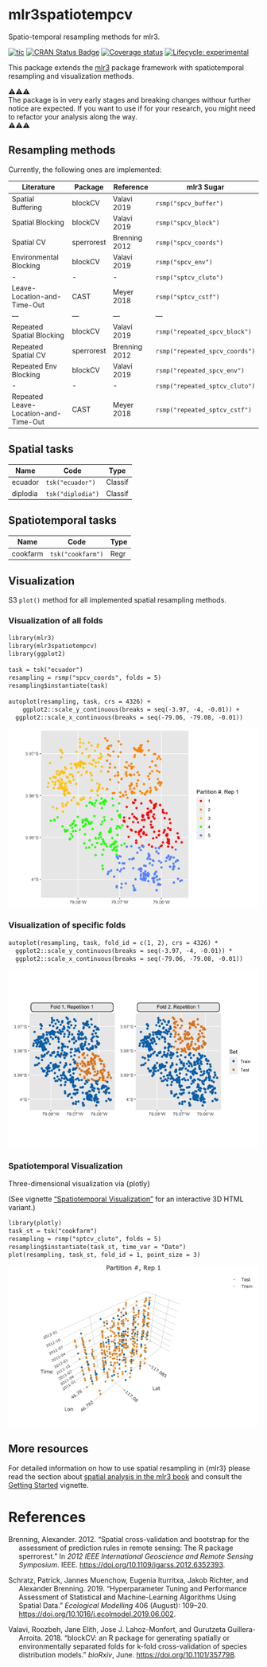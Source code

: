 
mlr3spatiotempcv
================

Spatio-temporal resampling methods for mlr3.

<!-- badges: start -->

[![tic](https://github.com/mlr-org/mlr3spatiotempcv/workflows/tic/badge.svg?branch=master)](https://github.com/mlr-org/mlr3spatiotempcv/actions)
[![CRAN Status
Badge](https://www.r-pkg.org/badges/version-ago/mlr3spatiotempcv)](https://cran.r-project.org/package=mlr3spatiotempcv)
[![Coverage
status](https://codecov.io/gh/mlr-org/mlr3spatiotempcv/branch/master/graph/badge.svg)](https://codecov.io/github/mlr-org/mlr3spatiotempcv?branch=master)
[![Lifecycle:
experimental](https://img.shields.io/badge/lifecycle-experimental-orange.svg)](https://www.tidyverse.org/lifecycle/#experimental)
<!-- badges: end -->

This package extends the [mlr3](https://github.com/mlr-org/mlr3) package
framework with spatiotemporal resampling and visualization methods.

⚠️⚠️⚠️  
The package is in very early stages and breaking changes withour further
notice are expected. If you want to use if for your research, you might
need to refactor your analysis along the way.  
⚠️⚠️⚠️

Resampling methods
------------------

Currently, the following ones are implemented:

| Literature                           | Package    | Reference     | mlr3 Sugar                     |
|--------------------------------------|------------|---------------|--------------------------------|
| Spatial Buffering                    | blockCV    | Valavi 2019   | `rsmp("spcv_buffer")`          |
| Spatial Blocking                     | blockCV    | Valavi 2019   | `rsmp("spcv_block")`           |
| Spatial CV                           | sperrorest | Brenning 2012 | `rsmp("spcv_coords")`          |
| Environmental Blocking               | blockCV    | Valavi 2019   | `rsmp("spcv_env")`             |
| \-                                   | \-         | \-            | `rsmp("sptcv_cluto")`          |
| Leave-Location-and-Time-Out          | CAST       | Meyer 2018    | `rsmp("sptcv_cstf")`           |
| —                                    | —          | —             | —                              |
| Repeated Spatial Blocking            | blockCV    | Valavi 2019   | `rsmp("repeated_spcv_block")`  |
| Repeated Spatial CV                  | sperrorest | Brenning 2012 | `rsmp("repeated_spcv_coords")` |
| Repeated Env Blocking                | blockCV    | Valavi 2019   | `rsmp("repeated_spcv_env")`    |
| \-                                   | \-         | \-            | `rsmp("repeated_sptcv_cluto")` |
| Repeated Leave-Location-and-Time-Out | CAST       | Meyer 2018    | `rsmp("repeated_sptcv_cstf")`  |

Spatial tasks
-------------

| Name     | Code              | Type    |
|----------|-------------------|---------|
| ecuador  | `tsk("ecuador")`  | Classif |
| diplodia | `tsk("diplodia")` | Classif |

Spatiotemporal tasks
--------------------

| Name     | Code              | Type |
|----------|-------------------|------|
| cookfarm | `tsk("cookfarm")` | Regr |

Visualization
-------------

S3 `plot()` method for all implemented spatial resampling methods.

### Visualization of all folds

    library(mlr3)
    library(mlr3spatiotempcv)
    library(ggplot2)

    task = tsk("ecuador")
    resampling = rsmp("spcv_coords", folds = 5)
    resampling$instantiate(task)

    autoplot(resampling, task, crs = 4326) +
        ggplot2::scale_y_continuous(breaks = seq(-3.97, -4, -0.01)) +
      ggplot2::scale_x_continuous(breaks = seq(-79.06, -79.08, -0.01))

![](man/figures/README-spcv_coords-all-partitions-1.png)<!-- -->

### Visualization of specific folds

    autoplot(resampling, task, fold_id = c(1, 2), crs = 4326) *
      ggplot2::scale_y_continuous(breaks = seq(-3.97, -4, -0.01)) *
      ggplot2::scale_x_continuous(breaks = seq(-79.06, -79.08, -0.01))

![](man/figures/README-spcv_coords-fold-1.png)<!-- -->

### Spatiotemporal Visualization

Three-dimensional visualization via {plotly}

(See vignette [“Spatiotemporal
Visualization”](https://mlr3spatiotempcv.mlr-org.com/articles/spatiotemp-viz.html)
for an interactive 3D HTML variant.)

    library(plotly)
    task_st = tsk("cookfarm")
    resampling = rsmp("sptcv_cluto", folds = 5)
    resampling$instantiate(task_st, time_var = "Date")
    plot(resampling, task_st, fold_id = 1, point_size = 3)

![](man/figures/spt-viz.png)

More resources
--------------

For detailed information on how to use spatial resampling in {mlr3}
please read the section about [spatial analysis in the mlr3
book](https://mlr3book.mlr-org.com/spatial.html) and consult the
[Getting
Started](https://mlr3spatiotempcv.mlr-org.com/articles/mlr3spatiotempcv.html)
vignette.

References
==========

<div id="refs" class="references hanging-indent">

<div id="ref-brenning2012">

Brenning, Alexander. 2012. “Spatial cross-validation and bootstrap for
the assessment of prediction rules in remote sensing: The R package
sperrorest.” In *2012 IEEE International Geoscience and Remote Sensing
Symposium*. IEEE. <https://doi.org/10.1109/igarss.2012.6352393>.

</div>

<div id="ref-schratz2019">

Schratz, Patrick, Jannes Muenchow, Eugenia Iturritxa, Jakob Richter, and
Alexander Brenning. 2019. “Hyperparameter Tuning and Performance
Assessment of Statistical and Machine-Learning Algorithms Using Spatial
Data.” *Ecological Modelling* 406 (August): 109–20.
<https://doi.org/10.1016/j.ecolmodel.2019.06.002>.

</div>

<div id="ref-valavi2018">

Valavi, Roozbeh, Jane Elith, Jose J. Lahoz-Monfort, and Gurutzeta
Guillera-Arroita. 2018. “blockCV: an R package for generating spatially
or environmentally separated folds for k-fold cross-validation of
species distribution models.” *bioRxiv*, June.
<https://doi.org/10.1101/357798>.

</div>

</div>
